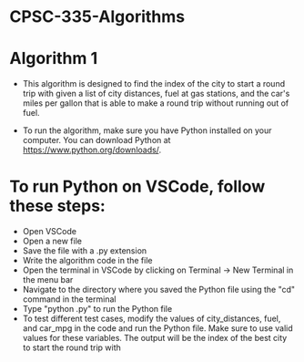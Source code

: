 # CPSC-335-Algorithms
# Algorithm 1
* This algorithm is designed to find the index of the city to start a round trip with given a list of city distances, fuel at gas stations, and the car's miles per gallon that is able to make a round trip without running out of fuel.

* To run the algorithm, make sure you have Python installed on your computer. You can download Python at https://www.python.org/downloads/.

# To run Python on VSCode, follow these steps:

* Open VSCode
* Open a new file
* Save the file with a .py extension
* Write the algorithm code in the file
* Open the terminal in VSCode by clicking on Terminal -> New Terminal in the menu bar
* Navigate to the directory where you saved the Python file using the "cd" command in the terminal
* Type "python <filename>.py" to run the Python file
* To test different test cases, modify the values of city_distances, fuel, and car_mpg in the code and run the Python file. Make sure to use valid values for these variables. The output will be the index of the best city to start the round trip with



